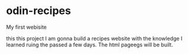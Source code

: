 # odin-recipes
My first webisite

this this project I am gonna build a recipes website with the knowledge I learned ruing the passed a few days. The html pageegs will be built.
